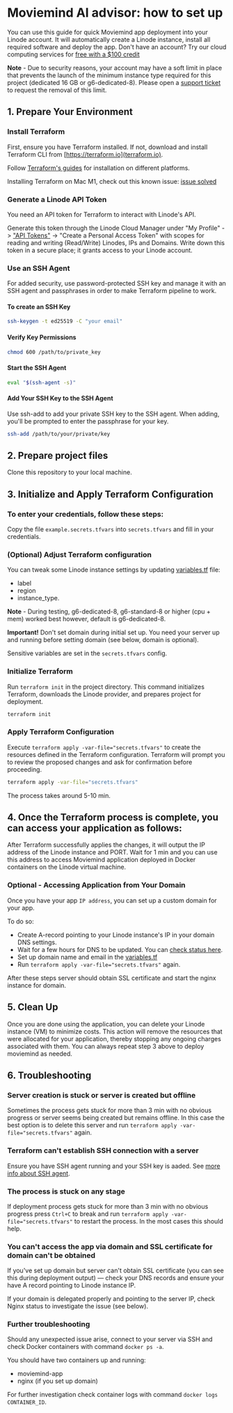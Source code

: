 # Moviemind AI advisor: how to set up

You can use this guide for quick Moviemind app deployment into your Linode account. It will automatically create a Linode instance, install all required software and deploy the app. Don't have an account? Try our cloud computing services for [free with a $100 credit](https://www.linode.com/lp/free-credit-100/?promo=sitelin100-02162023&promo_value=100&promo_length=60&utm_source=google&utm_medium=cpc&utm_campaign=11178784975_109179237083&utm_term=g_kwd-967903494911_e_linode%20free%20%24100&utm_content=466889956471&locationid=9027296&device=c_c&gad_source=1&gclid=CjwKCAjwkuqvBhAQEiwA65XxQMbIBaPEBdaciW7s4Z2quM830DVTReco9ivnVcd677iEz6VXkXiHzRoCFvwQAvD_BwE)

**Note** - Due to security reasons, your account may have a soft limit in place that prevents the launch of the minimum instance type required for this project (dedicated 16 GB or g6-dedicated-8). Please open a [support ticket](https://cloud.linode.com/support/tickets) to request the removal of this limit.  

## 1. Prepare Your Environment

### Install Terraform

First, ensure you have Terraform installed. If not, download and install Terraform CLI from [https://terraform.io](terraform.io).

Follow [Terraform's guides](https://developer.hashicorp.com/terraform/install?ajs_aid=7f515b44-1db4-49a2-9dc3-ab2aa8466b80&product_intent=terraform) for installation on different platforms.

Installing Terraform on Mac M1, check out this known issue: [issue solved](https://discuss.hashicorp.com/t/template-v2-2-0-does-not-have-a-package-available-mac-m1/35099/6)

### Generate a Linode API Token

You need an API token for Terraform to interact with Linode's API.

Generate this token through the Linode Cloud Manager under "My Profile" -> ["API Tokens"](https://cloud.linode.com/profile/tokens) -> "Create a Personal Access Token" with scopes for reading and writing (Read/Write) Linodes, IPs and Domains. Write down this token in a secure place; it grants access to your Linode account.

### Use an SSH Agent

For added security, use password-protected SSH key and manage it with an SSH agent and passphrases in order to make Terraform pipeline to work.

#### To create an SSH Key

```bash
ssh-keygen -t ed25519 -C "your email"
```

#### Verify Key Permissions

```bash
chmod 600 /path/to/private_key
```
#### Start the SSH Agent

```bash
eval "$(ssh-agent -s)"
```
#### Add Your SSH Key to the SSH Agent

Use ssh-add to add your private SSH key to the SSH agent. When adding, you'll be prompted to enter the passphrase for your key.

```bash
ssh-add /path/to/your/private/key
```

## 2. Prepare project files

Clone this repository to your local machine.

## 3. Initialize and Apply Terraform Configuration

### To enter your credentials, follow these steps:

Copy the file `example.secrets.tfvars` into `secrets.tfvars` and fill in your credentials.

### (Optional) Adjust Terraform configuration

You can tweak some Linode instance settings by updating [variables.tf](variables.tf) file:

- label
- region
- instance_type.

**Note** - During testing, g6-dedicated-8, g6-standard-8 or higher (cpu + mem) worked best however, default is g6-dedicated-8. 

**Important!** Don't set domain during initial set up. You need your server up and running before setting domain (see below, domain is optional).

Sensitive variables are set in the `secrets.tfvars` config.

### Initialize Terraform

Run `terraform init` in the project directory. This command initializes Terraform, downloads the Linode provider, and prepares project for deployment.

```bash
terraform init
```

### Apply Terraform Configuration

Execute `terraform apply -var-file="secrets.tfvars"` to create the resources defined in the Terraform configuration. Terraform will prompt you to review the proposed changes and ask for confirmation before proceeding.

```bash
terraform apply -var-file="secrets.tfvars"
```

The process takes around 5-10 min.

## 4. Once the Terraform process is complete, you can access your application as follows:

After Terraform successfully applies the changes, it will output the IP address of the Linode instance and PORT. Wait for 1 min and you can use this address to access Moviemind application deployed in Docker containers on the Linode virtual machine.

### Optional - Accessing Application from Your Domain

Once you have your app `IP address`, you can set up a custom domain for your app.

To do so:

- Create A-record pointing to your Linode instance's IP in your domain DNS settings.
- Wait for a few hours for DNS to be updated. You can [check status here](https://simpledns.plus/lookup-dg).
- Set up domain name and email in the [variables.tf](variables.tf)
- Run `terraform apply -var-file="secrets.tfvars"` again.

After these steps server should obtain SSL certificate and start the nginx instance for domain.

## 5. Clean Up

Once you are done using the application, you can delete your Linode instance (VM) to minimize costs. This action will remove the resources that were allocated for your application, thereby stopping any ongoing charges associated with them. You can always repeat step 3 above to deploy moviemind as needed. 

## 6. Troubleshooting

### Server creation is stuck or server is created but offline

Sometimes the process gets stuck for more than 3 min with no obvious progress or server seems being created but remains offline. In this case the best option is to delete this server and run `terraform apply -var-file="secrets.tfvars"` again.

### Terraform can't establish SSH connection with a server

Ensure you have SSH agent running and your SSH key is aaded. See [more info about SSH agent](https://smallstep.com/blog/ssh-agent-explained/).

### The process is stuck on any stage

If deployment process gets stuck for more than 3 min with no obvious progress press `Ctrl+C` to break and run `terraform apply -var-file="secrets.tfvars"` to restart the process. In the most cases this should help.

### You can't access the app via domain and SSL certificate for domain can't be obtained

If you've set up domain but server can't obtain SSL certificate (you can see this during deployment output) — check your DNS records and ensure your have A record pointing to Linode instance IP.

If your domain is delegated properly and pointing to the server IP, check Nginx status to investigate the issue (see below).

### Further troubleshooting

Should any unexpected issue arise, connect to your server via SSH and check Docker containers with command `docker ps -a`.

You should have two containers up and running:

- moviemind-app
- nginx (if you set up domain)

For further investigation check container logs with command `docker logs CONTAINER_ID`.
